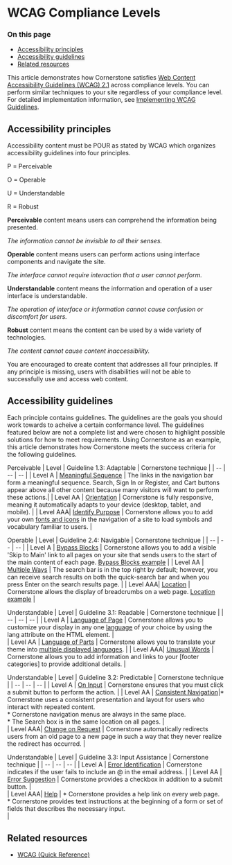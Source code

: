 # WCAG Compliance Levels
<div class="otp" id="no-index">

### On this page
- [Accessibility principles](#accessibility-principles)
- [Accessibility guidelines](#accessibility-guidelines)
- [Related resources](#related-resources)
</div>

This article demonstrates how Cornerstone satisfies [Web Content Accessibility Guidelines (WCAG) 2.1](https://www.w3.org/TR/WCAG21/#guidelines) across compliance levels. You can perform similar techniques to your site regardless of your compliance level. For detailed implementation information, see [Implementing WCAG Guidelines]().

## Accessibility principles
Accessibility content must be POUR as stated by WCAG which organizes accessibility guidelines into four principles.

P = Perceivable

O = Operable

U = Understandable

R = Robust

**Perceivable** content means users can comprehend the information being presented. 

*The information cannot be invisible to all their senses.*

**Operable** content means users can perform actions using interface components and navigate the site.

*The interface cannot require interaction that a user cannot perform.*

**Understandable** content means the information and operation of a user interface is understandable.

*The operation of interface or information cannot cause confusion or discomfort for users.*

**Robust** content means the content can be used by a wide variety of technologies.

*The content cannot cause content inaccessibility.*

You are encouraged to create content that addresses all four principles. If any principle is missing, users with disabilities will not be able to successfully use and access web content. 

## Accessibility guidelines
Each principle contains guidelines. The guidelines are the goals you should work towards to acheive a certain conformance level. 
The guidelines featured below are not a complete list and were chosen to highlight possible solutions for how to meet requirements. Using Cornerstone as an example, this article demonstrates how Cornerstone meets the success criteria for the following guidelines.
 
Perceivable
| Level    | Guideline 1.3: Adaptable                                                   | Cornerstone technique |
| --       | --                                                                         | --                    | 
| Level A  | [Meaningful Sequence](https://www.w3.org/TR/WCAG21/#meaningful-sequence)   | The links in the navigation bar form a meaningful sequence. Search, Sign In or Register, and Cart buttons appear above all other content because many visitors will want to perform these actions.|
| Level AA | [Orientation](https://www.w3.org/TR/WCAG21/#orientation)                   | Cornerstone is fully responsive, meaning it automatically adapts to your device (desktop, tablet, and mobile).                                              |
| Level AAA| [Identify Purpose](https://www.w3.org/TR/WCAG21/#identify-purpose)         | Cornerstone allows you to add your own [fonts and icons](https://developer.bigcommerce.com/stencil-docs/storefront-customization/using-custom-fonts-and-icons) in the navigation of a site to load symbols and vocabulary familiar to users.  |

Operable
| Level    | Guideline 2.4: Navigable                                                   | Cornerstone technique |
| --       | --                                                                         | --                    | 
| Level A  | [Bypass Blocks](https://www.w3.org/TR/WCAG21/#bypass-blocks)               | Cornerstone allows you to add a visible 'Skip to Main' link to all pages on your site that sends users to the start of the main content of each page. [Bypass Blocks example]()    |
| Level AA | [Multiple Ways](https://www.w3.org/TR/WCAG21/#multiple-ways)               | The search bar is in the top right by default; however, you can receive search results on both the quick-search bar and when you press Enter on the search results page.                |
| Level AAA| [Location](https://www.w3.org/TR/WCAG21/#location)                         | Cornerstone allows the display of breadcrumbs on a web page. [Location example]()                                                                                                      |

Understandable
| Level    | Guideline 3.1: Readable                                                    | Cornerstone technique |
| --       | --                                                                         | --                    | 
| Level A  | [Language of Page](https://www.w3.org/TR/WCAG21/#language-of-page)         | Cornerstone allows you to customize your display in any one [language](https://developer.bigcommerce.com/stencil-docs/localization/localization-tutorial) of your choice by using the lang attribute on the HTML element.                                                    |                                                 
| Level AA | [Language of Parts](https://www.w3.org/TR/WCAG21/#language-of-parts)       | Cornerstone allows you to translate your theme into [multiple displayed languages](https://developer.bigcommerce.com/stencil-docs/localization/multi-language-checkout).                |
| Level AAA| [Unusual Words](https://www.w3.org/TR/WCAG21/#unusual-words)               | Cornerstone allows you to add information and links to your [footer categories] to provide additional details.                                                                      |

Understandable
| Level    | Guideline 3.2: Predictable                                                  | Cornerstone technique |
| --       | --                                                                          | --                    | 
| Level A  | [On Input](https://www.w3.org/TR/WCAG21/#on-input)                          | Cornerstone ensures that you must click a submit button to perform the action.                                                                                                          |
| Level AA | [Consistent Navigation](https://www.w3.org/TR/WCAG21/#consistent-navigation)|* Cornerstone uses a consistent presentation and layout for users who interact with repeated content. <br>* Cornerstone navigation menus are always in the same place.</br> * The Search box is in the same location on all pages. |         
| Level AAA| [Change on Request](https://www.w3.org/TR/WCAG21/#change-on-request)        | Cornerstone automatically redirects users from an old page to a new page in such a way that they never realize the redirect has occurred.                                            |

Understandable
| Level    | Guideline 3.3: Input Assistance                                            | Cornerstone technique |
| --       | --                                                                         | --                    | 
| Level A  | [Error Identification](https://www.w3.org/TR/WCAG21/#error-identification) | Cornerstone indicates if the user fails to include an @ in the email address.                                                                                                        |
| Level AA | [Error Suggestion](https://www.w3.org/TR/WCAG21/#error-suggestion)         | Cornerstone provides a checkbox in addition to a submit button. |     
| Level AAA| [Help](https://www.w3.org/TR/WCAG21/#help)                                 | * Cornerstone provides a help link on every web page. <br>* Cornerstone provides text instructions at the beginning of a form or set of fields that describes the necessary input.</br> |


## Related resources
* [WCAG (Quick Reference)](https://www.w3.org/WAI/WCAG21/quickref/) 

